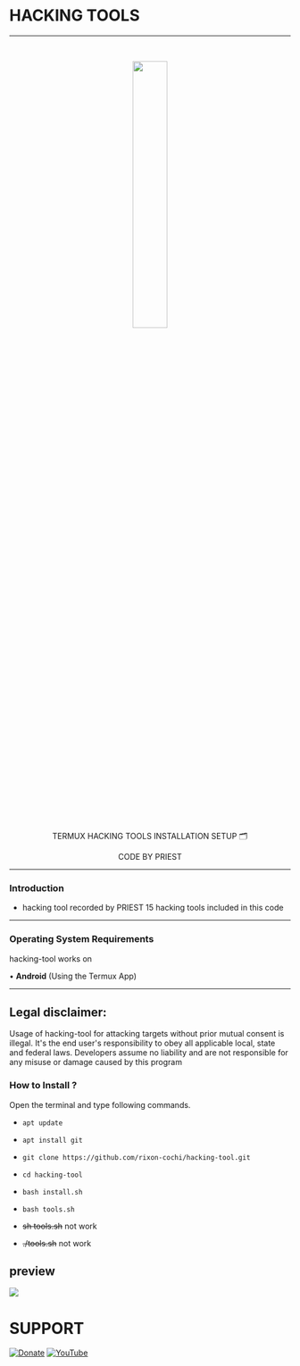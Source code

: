 
# HACKING TOOLS                   



-----------------------------------------------------------------------------------------------------------------------------------
<br>
<p align="center">
<img width="35%" src="https://i.imgur.com/c5E81Cu.jpeg"/>
</p>

<p align="center">
      TERMUX HACKING TOOLS INSTALLATION SETUP 🗂️
</p> 
<p align="center">
     CODE BY PRIEST 
</p>

------------------------------------------------------------------------------------------------------

### Introduction

* hacking tool recorded by PRIEST
15 hacking tools included in this code

-------------------------------------------------------------------------------------

### Operating System Requirements

hacking-tool works on 

• **Android** (Using the Termux App) <br>

-------------------------------------------------------------------------------------

## Legal disclaimer:

Usage of hacking-tool for attacking targets without prior mutual consent is illegal.
It's the end user's responsibility to obey all applicable local, state and federal laws.
Developers assume no liability and are not responsible for any misuse or damage caused by this program

### How to Install ?

Open the terminal and type following commands.

* `apt update`

* `apt install git`

* `git clone https://github.com/rixon-cochi/hacking-tool.git`

* `cd hacking-tool`

* `bash install.sh`

* `bash tools.sh`

* ~~sh tools.sh~~ not work 

* ~~./tools.sh~~ not work

## preview
![](https://i.pinimg.com/originals/db/4f/04/db4f045299041f244c2b5a33580ff8b8.gif)

# SUPPORT 
[![Donate](https://img.shields.io/badge/paypal-TECH--COCHI-gold?style=for-the-badge&logo=PayPal)](https://www.paypal.me/techcochi)
[![YouTube](https://img.shields.io/badge/youtube-TECH--COCHI-red?style=for-the-badge&logo=youtube)](https://www.youtube.com/c/HYDRAGAMING4U)
